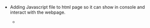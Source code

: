 - Adding Javascript file to html page so it can show in console and interact with the webpage.

  - <script src="name of file"> <script>

- Value

  - smalled unit of information that will have in JS you can store values in varible.

- Varible

  - A varible is a container that holds values. Ex.. If you have a bucket of Food the food is the container(varible)
    if you have Apples, oranges and peaches in the container(varible) the food inside of the the container are your values(Apple, Oranges, and Peaches)

- Primitive Data Types

  - Number data type: use Float number or Decimals
  - String data type: Used for text always put in ""
  - Boolean data type: Logical type that can only be true or false Used for making decisions.
  - Undefined data type: Value taken by a varible that is not yet defined
  - null data type: Also means empty value

- Type Of

  - type of shows what type of value of a operator is ex typeof(true) will return a Boolean value. Another ex typeof("Rashad") will return String.

- Undefined

  - Undefined is a varible that is empty. ex container(varible) of food does not have any food in it(value)

- Operators in JS

  - Arithmetic + - += -=

  - comparison 10 > 20 this is saying is 10 greater than 20 it will be false... 10 >= 20 This is saying is 10 greater than or equal to 20 this will be false,

- Operator Precedence

  - This shows you how your code will work based on how you use operators in JS ex (10 >(<---- Greater than operator) 20) the precedence of this operator goes left-to-right. Meaning each time you use these types of operators if will always precede left-to-right. Check MDN for more information.

- Template Literals

  - Using the back ticks `${} <----- another name for place holders ` to tell JS we are using varibles to insert information together. you can use backticks `for regular strings as well.`
    can use `Back ticks to make multi-line strings as well putting strings on a new line.`

- If Statements
  - If statements are created using if() {} <--- followed by paratheses. Than after the paratheses you use curly braces.
    Also called an controlled structure because it controls the way the code works.
- You can use an else block as well ex
  if (ex){ <--- this entire if statement is an (ex) of code block..
  code here...
  } else{
  code here..
  } elif {
  code here..
  } elif {
  code here ...
  }

  - Your if statements is the logic in your code. If statements should desrcibe what you are trying to do with your code.

- Type Conversion and Coercion
  - This is when you convert strings to numbers when you manually convert one type of a primitive data types to another ex("1991" which is a string) you can use (Number(1991) to convert it to a number)
- Coercion

  - is JS converting types on its own if you concate strings and numbers together JS will automcatically convert it. Im + 23 + years.

- Falsey Values

  - 0, "", undefined, null, NAN

- Equality Operators

  - Comparison operator === three equal is strick it only returns true when both values are equal. 18 === 18 true same number
  - Comparisons == two equal signs performs type conversion. "18" and 18 will be true because its a loose eqaulity operator. Avoid loose equality operator as much.

- Prompt
  - Prompt is an input method for javascript it will display an input box on the webpage for an user to input information and you will need to store it in a varible to console log it.
- Not Equal !==

  - You will use the Not Equal Operator for comparing values that are not equal to each other.

- Basic Boolean Logic

  - And | or | Not

- Switch Statment

  - Switch statement is a strick statement using equality operators like ===... for ex(Monday and Tuesday) if you have a switch statement and the (case <---- another name for value) is Monday, the task for Monday will be posted. If you have a (case <----- another name for value in switch statement) for Tuesday the task for Tuesday will be posted.

- Teranry Operator

  - When you use the ? operator. Remember this is in three parts and one line of code. You have the conditional statement ex(4 >(greater than sign) 10) ? (after the question mark is the expression) "yes"(<---- this is the truthy value) : "no"(<---- This is the falsey value); this is sometimes used to replace if(statment)

- Functions

  - are used to create a block of code you are going to resuse. functions can also contain varibles inside of them. That will eventually hold a value. ex
    Fucntion typeOfFodd(meat,starch){ <----- parameters(varibles)
    const food = `${meat} and ${starch}` <----- when function invoke it stores the values..
    return food
    }
    typeOfFood(chicken, potatoes) <---- arguements(values)

  well will be logged in the console is (chicken and potatoes)

- Additonal to functions

  - Arguments are the placeholders inside of the function for ex function Rashad (myName)

  <-- this is an Arguments.
  when you invoke the function ex console.log(Rashad(1)) <----- the 1 is a parameter.

- functions are a value and you can store them in a varible

- Arrow functions

  - arrow functions can be used to write one line of code if applicable ex
    const age = (birthYear) => 2050 - birthYear; <----- arrow func on one line
    const ageYear = age(1993);
    console.log(ageYear);
    will return 57

    - const yearsUntilRetirement = birthYear => () { <--- multiline
      arrowfunc
      const age = 2037 - birthYear
      const retirement = 65 - age;
      return retirement
      }
      console.log(yearsUntilRetirement)

      yearsUntilRetirement - is the name of the function
      () - used for the parameters if applicable. - only defined in () parathenses this.
      birthYear - is the ia the name of the expression
      {}inside the curly braces is the block of code for the expressiong better known as statement.
      age - is a varible storing the value of birthYear
      retirement - is a varible storing the value of retirement age
      return - is returning the statement(retirement age.)
      console.log(yearsUntilRetirement) - calling the functions

- Arrays

  - Primitive values are immutable ex(strings, booleans, numbers)
  - An array is a list of values that you can change.
  - You can also add expressions to an Array ex(2023-1993,"rashad","age").

- Array methods

  - You us [] brackets to defined an Array
  - Push: is a function that adds an element to the end of the array.
  - Unshift: is a function will add element to beginning of the array.
  - Pop: will remove the last element of the array.
  - Shift: will remove the first element of the array.
  - indexOf: will show you the position of an element
  - includes: will show if the element is in the array.

- Objects

  - For objects you will use {} curly braces to define a new object.
  - Objects have key value pairs. Each key is called a property.
  - Using curly braces to create Objects are called an Object literal because you are literally writing an Object

- Data in Objects

  - Dot notation: using dot notation to get an property from an object. The . is an operator. ex---console.log(rashad.firstname)
    you must use the real property name ex(firstname)
  - Brackets: You can use bracket notation ex---console.log(rashad["firstname"]) in the square brackets you can add anything in the expression. and you can use the computed name and not just the property name. ex(first instead of the full property name firstname)
  - Using the . and bracket to get a property from the object is called an expression.
  - undefined is something we get on an object when a property does not exist.
  - you can add many different data types to objects ex(booleans,strings,numbers ext..)

- Objects

  - Objects are evaluated in JS when using bracket method if you are using the prompt function.

- Object Methods

  - you can add an function to an object, when using a function in an object you do not need the = sign because it does not need to be stored in a varible. However you will need a colon: ex
    calcAge: function(birthYear){ <---- the calcAge: is a key/property of the object.
    return birth year.
    }
    - any function in an object is called an Method.
    - you can use the this keyword to get any property from an Object with an function that is in the object.
    - you can use console.table for object to see it nicely formatted with the index and value. or key value pairs

- Loops
  - loops keeps while running while the condition is true..
    for (let rep = 1; rep <= 10; rep ++ ) {
    console.log("running laps")
    }
- for loops are in three parts initialize(expression) ; condition(value) ; statement.
- When looping through an array always start with 0 because its the first number started in an array.

- More Loops

  - for (counter, condition, updating the counter(to log all the elements))

- looping backwards:
  for(let i = ex.length; i >= 0; i --){
  console.log(ex)
  }

  - Loop within a Loop
    - for(let i = ex.length; i >= 0; i --){
      console.log(ex) <--- This will be on top of bottom loops
      for(let i = ex.length; i >= 0; i --){
      console.log(ex)
      }}

- expressions

  - can use a varible declaration ex(const = 4 + 2) or can be used without a varible declaration(4+2). But an expression evaluates to something of value.

- codition

  - a condition is used to determine if a expression is true or false. Basically code logic ex(2 === 2): true.

- statement

  - telling your expressions or condition to do something. ex if(){
    everything in the code block is an statement.
    }

- While
  let ex = 1

  - while (ex <= 0) {
    console.log("ex)
    rep++
    }
  - all while loops need is a condition to stay true than it will break.

  let dice = math.trunc(math.random())_ 6 + 1
  while (!= 6){
  console.log("You rolled a ${dice})
  dice = math.trunc(math.random() _ 6 + 1)
  }

- Being a problem solver as a coder

  - Ask yourself about the questions. Does it take numbers,strings, arrays?
  - Ask your self what should be returned when you are going through the question of the problem?
  - How to recognize if the argument is a number, string,or array.
  - Learn to break the problems down in chucks so you can understand what is being asked of you.

- Breaking up the problem in Sub-problems

  - Ask yourself what question can you research within the problem

- Debugging
  - software bug is a problem in the program.
  - be aware that it is a bug.
  - try to identify bugs before production.
  - isolate wear the bug is happening
  - Use google chrome for debugging tool
